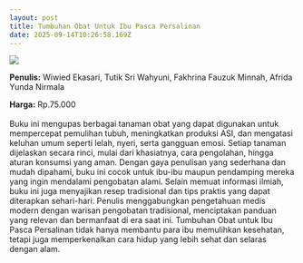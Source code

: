 ```yaml
---
layout: post
title: Tumbuhan Obat Untuk Ibu Pasca Persalinan
date: 2025-09-14T10:26:58.169Z
---
```

![](/images/uploads/isbn-tumbuhan-obat-untuk-ibu-pasca-persalinan.jpg)

**P﻿enulis:** Wiwied Ekasari, Tutik Sri Wahyuni, Fakhrina Fauzuk Minnah, Afrida Yunda Nirmala

**Harga:** Rp.75.000\
\
Buku ini mengupas berbagai tanaman obat yang dapat digunakan untuk mempercepat pemulihan tubuh, meningkatkan produksi ASI, dan mengatasi keluhan umum seperti lelah, nyeri, serta gangguan emosi. Setiap tanaman dijelaskan secara rinci, mulai dari khasiatnya, cara pengolahan, hingga aturan konsumsi yang aman. Dengan gaya penulisan yang sederhana dan mudah dipahami, buku ini cocok untuk ibu-ibu maupun pendamping mereka yang ingin mendalami pengobatan alami. 
	Selain memuat informasi ilmiah, buku ini juga menyajikan resep tradisional dan tips praktis yang dapat diterapkan sehari-hari. Penulis menggabungkan pengetahuan medis modern dengan warisan pengobatan tradisional, menciptakan panduan yang relevan dan bermanfaat di era saat ini. Tumbuhan Obat untuk Ibu Pasca Persalinan tidak hanya membantu para ibu memulihkan kesehatan, tetapi juga memperkenalkan cara hidup yang lebih sehat dan selaras dengan alam.